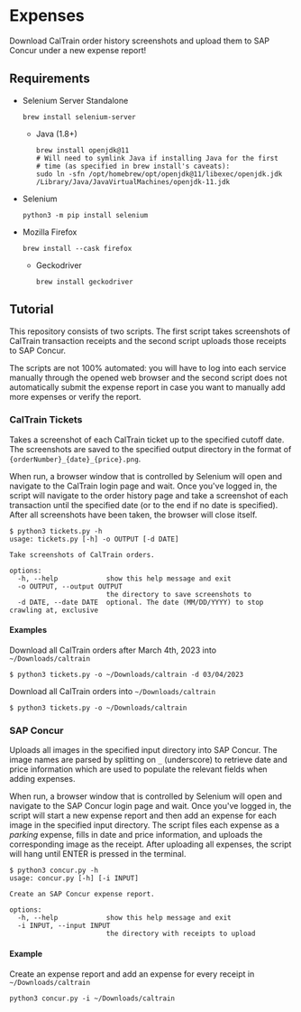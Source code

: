# Expenses

Download CalTrain order history screenshots and upload them to SAP Concur
under a new expense report!

## Requirements

- Selenium Server Standalone
  ```shell
  brew install selenium-server
  ```
  - Java (1.8+)
    ```shell
    brew install openjdk@11
    # Will need to symlink Java if installing Java for the first 
    # time (as specified in brew install's caveats): 
    sudo ln -sfn /opt/homebrew/opt/openjdk@11/libexec/openjdk.jdk /Library/Java/JavaVirtualMachines/openjdk-11.jdk
    ```
- Selenium
  ```shell
  python3 -m pip install selenium
  ```
- Mozilla Firefox
  ```shell 
  brew install --cask firefox
  ```
  - Geckodriver
    ```shell
    brew install geckodriver
    ```

## Tutorial

This repository consists of two scripts. The first script
takes screenshots of CalTrain transaction receipts and the second script uploads
those receipts to SAP Concur. 

The scripts are not 100% automated: you will have to log into each service 
manually through the opened web browser and the second script does not automatically
submit the expense report in case you want to manually add more expenses or verify 
the report.

### CalTrain Tickets

Takes a screenshot of each CalTrain ticket up to the specified cutoff date. The
screenshots are saved to the specified output directory in the format of 
`{orderNumber}_{date}_{price}.png`.

When run, a browser window that is controlled by Selenium will open and navigate to
the CalTrain login page and wait. Once you've logged in, the script will navigate 
to the order history page and take a screenshot of each transaction until the
specified date (or to the end if no date is specified). After all screenshots 
have been taken, the browser will close itself.

```shell
$ python3 tickets.py -h
usage: tickets.py [-h] -o OUTPUT [-d DATE]

Take screenshots of CalTrain orders.

options:
  -h, --help            show this help message and exit
  -o OUTPUT, --output OUTPUT
                        the directory to save screenshots to
  -d DATE, --date DATE  optional. The date (MM/DD/YYYY) to stop crawling at, exclusive
```

#### Examples

Download all CalTrain orders after March 4th, 2023 into `~/Downloads/caltrain`
```shell
$ python3 tickets.py -o ~/Downloads/caltrain -d 03/04/2023
```

Download all CalTrain orders into `~/Downloads/caltrain`
```shell
$ python3 tickets.py -o ~/Downloads/caltrain
```

### SAP Concur

Uploads all images in the specified input directory into SAP Concur. The image names are
parsed by splitting on `_` (underscore) to retrieve date and price information which are
used to populate the relevant fields when adding expenses.

When run, a browser window that is controlled by Selenium will open and navigate to
the SAP Concur login page and wait. Once you've logged in, the script will start a new
expense report and then add an expense for each image in the specified input directory.
The script files each expense as a *parking* expense, fills in date and price
information, and uploads the corresponding image as the receipt. After uploading
all expenses, the script will hang until ENTER is pressed in the terminal.

```
$ python3 concur.py -h
usage: concur.py [-h] [-i INPUT]

Create an SAP Concur expense report.

options:
  -h, --help            show this help message and exit
  -i INPUT, --input INPUT
                        the directory with receipts to upload
```

#### Example

Create an expense report and add an expense for every receipt in `~/Downloads/caltrain`
```shell
python3 concur.py -i ~/Downloads/caltrain
```
